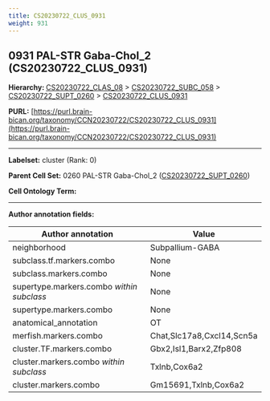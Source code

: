 ```yaml
---
title: CS20230722_CLUS_0931
weight: 931
---
```

## 0931 PAL-STR Gaba-Chol_2 (CS20230722_CLUS_0931)
<b>Hierarchy: </b>
[CS20230722_CLAS_08](../CS20230722_CLAS_08) >
[CS20230722_SUBC_058](../CS20230722_SUBC_058) >
[CS20230722_SUPT_0260](../CS20230722_SUPT_0260) >
[CS20230722_CLUS_0931](../CS20230722_CLUS_0931)

**PURL:** [https://purl.brain-bican.org/taxonomy/CCN20230722/CS20230722_CLUS_0931](https://purl.brain-bican.org/taxonomy/CCN20230722/CS20230722_CLUS_0931)

---


**Labelset:** cluster (Rank: 0)

**Parent Cell Set:** 0260 PAL-STR Gaba-Chol_2 ([CS20230722_SUPT_0260](../CS20230722_SUPT_0260))



**Cell Ontology Term:** 

[MARKER GENES.]: #


---

[TRANSFERRED ANNOTATIONS.]: #


[AUTHOR ANNOTATION FIELDS.]: #


**Author annotation fields:**

| Author annotation | Value |
|-------------------|-------|
|neighborhood|Subpallium-GABA|
|subclass.tf.markers.combo|None|
|subclass.markers.combo|None|
|supertype.markers.combo _within subclass_|None|
|supertype.markers.combo|None|
|anatomical_annotation|OT|
|merfish.markers.combo|Chat,Slc17a8,Cxcl14,Scn5a|
|cluster.TF.markers.combo|Gbx2,Isl1,Barx2,Zfp808|
|cluster.markers.combo _within subclass_|Txlnb,Cox6a2|
|cluster.markers.combo|Gm15691,Txlnb,Cox6a2|
